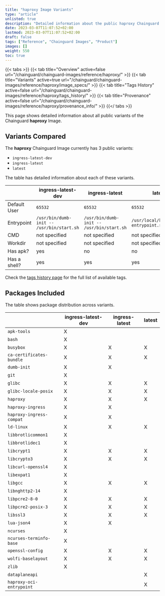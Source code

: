 ```yaml
---
title: "haproxy Image Variants"
type: "article"
unlisted: true
description: "Detailed information about the public haproxy Chainguard Image variants"
date: 2023-03-07T11:07:52+02:00
lastmod: 2023-03-07T11:07:52+02:00
draft: false
tags: ["Reference", "Chainguard Images", "Product"]
images: []
weight: 550
toc: true
---
```


{{< tabs >}}
{{< tab title="Overview" active=false url="/chainguard/chainguard-images/reference/haproxy/" >}}
{{< tab title="Variants" active=true url="/chainguard/chainguard-images/reference/haproxy/image_specs/" >}}
{{< tab title="Tags History" active=false url="/chainguard/chainguard-images/reference/haproxy/tags_history/" >}}
{{< tab title="Provenance" active=false url="/chainguard/chainguard-images/reference/haproxy/provenance_info/" >}}
{{</ tabs >}}

This page shows detailed information about all public variants of the Chainguard **haproxy** Image.

## Variants Compared
The **haproxy** Chainguard Image currently has 3 public variants: 

- `ingress-latest-dev`
- `ingress-latest`
- `latest`

The table has detailed information about each of these variants.

|              | ingress-latest-dev                        | ingress-latest                            | latest                                |
|--------------|-------------------------------------------|-------------------------------------------|---------------------------------------|
| Default User | `65532`                                   | `65532`                                   | `65532`                               |
| Entrypoint   | `/usr/bin/dumb-init -- /usr/bin/start.sh` | `/usr/bin/dumb-init -- /usr/bin/start.sh` | `/usr/local/bin/docker-entrypoint.sh` |
| CMD          | not specified                             | not specified                             | not specified                         |
| Workdir      | not specified                             | not specified                             | not specified                         |
| Has apk?     | yes                                       | no                                        | no                                    |
| Has a shell? | yes                                       | yes                                       | yes                                   |

Check the [tags history page](/chainguard/chainguard-images/reference/haproxy/tags_history/) for the full list of available tags.

## Packages Included
The table shows package distribution across variants.

|                          | ingress-latest-dev | ingress-latest | latest |
|--------------------------|--------------------|----------------|--------|
| `apk-tools`              | X                  |                |        |
| `bash`                   | X                  |                |        |
| `busybox`                | X                  | X              | X      |
| `ca-certificates-bundle` | X                  | X              | X      |
| `dumb-init`              | X                  | X              |        |
| `git`                    | X                  |                |        |
| `glibc`                  | X                  | X              | X      |
| `glibc-locale-posix`     | X                  | X              | X      |
| `haproxy`                | X                  | X              | X      |
| `haproxy-ingress`        | X                  | X              |        |
| `haproxy-ingress-compat` | X                  | X              |        |
| `ld-linux`               | X                  | X              | X      |
| `libbrotlicommon1`       | X                  |                |        |
| `libbrotlidec1`          | X                  |                |        |
| `libcrypt1`              | X                  | X              | X      |
| `libcrypto3`             | X                  | X              | X      |
| `libcurl-openssl4`       | X                  |                |        |
| `libexpat1`              | X                  |                |        |
| `libgcc`                 | X                  | X              | X      |
| `libnghttp2-14`          | X                  |                |        |
| `libpcre2-8-0`           | X                  | X              | X      |
| `libpcre2-posix-3`       | X                  | X              | X      |
| `libssl3`                | X                  | X              | X      |
| `lua-json4`              | X                  | X              |        |
| `ncurses`                | X                  |                |        |
| `ncurses-terminfo-base`  | X                  |                |        |
| `openssl-config`         | X                  | X              | X      |
| `wolfi-baselayout`       | X                  | X              | X      |
| `zlib`                   | X                  |                |        |
| `dataplaneapi`           |                    |                | X      |
| `haproxy-oci-entrypoint` |                    |                | X      |


